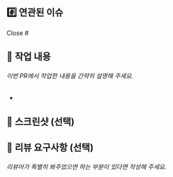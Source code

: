 ## #️⃣ 연관된 이슈

Close #

## 📝 작업 내용

###### 이번 PR에서 작업한 내용을 간략히 설명해 주세요.

-

## 📸 스크린샷 (선택)

<!--
| Before | After |
| :----: | :---: |
|  |  |
-->

## 💬 리뷰 요구사항 (선택)

###### 리뷰어가 특별히 봐주었으면 하는 부분이 있다면 작성해 주세요.
